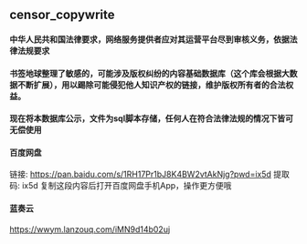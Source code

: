 ## censor_copywrite

#### 中华人民共和国法律要求，网络服务提供者应对其运营平台尽到审核义务，依据法律法规要求
#### 书签地球整理了敏感的，可能涉及版权纠纷的内容基础数据库（这个库会根据大数据不断扩展），用以踢除可能侵犯他人知识产权的链接，维护版权所有者的合法权益。

#### 现在将本数据库公示，文件为sql脚本存储，任何人在符合法律法规的情况下皆可无偿使用

#### 百度网盘

链接: https://pan.baidu.com/s/1RH17Pr1bJ8K4BW2vtAkNjg?pwd=ix5d 提取码: ix5d 复制这段内容后打开百度网盘手机App，操作更方便哦

#### 蓝奏云

https://wwym.lanzouq.com/iMN9d14b02uj
